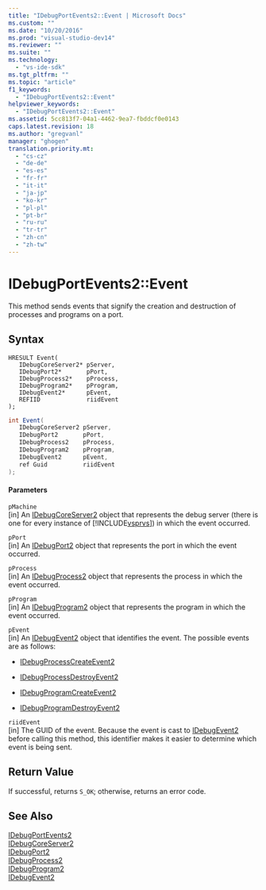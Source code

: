 ```yaml
---
title: "IDebugPortEvents2::Event | Microsoft Docs"
ms.custom: ""
ms.date: "10/20/2016"
ms.prod: "visual-studio-dev14"
ms.reviewer: ""
ms.suite: ""
ms.technology: 
  - "vs-ide-sdk"
ms.tgt_pltfrm: ""
ms.topic: "article"
f1_keywords: 
  - "IDebugPortEvents2::Event"
helpviewer_keywords: 
  - "IDebugPortEvents2::Event"
ms.assetid: 5cc813f7-04a1-4462-9ea7-fbddcf0e0143
caps.latest.revision: 18
ms.author: "gregvanl"
manager: "ghogen"
translation.priority.mt: 
  - "cs-cz"
  - "de-de"
  - "es-es"
  - "fr-fr"
  - "it-it"
  - "ja-jp"
  - "ko-kr"
  - "pl-pl"
  - "pt-br"
  - "ru-ru"
  - "tr-tr"
  - "zh-cn"
  - "zh-tw"
---
```

# IDebugPortEvents2::Event
This method sends events that signify the creation and destruction of processes and programs on a port.  
  
## Syntax  
  
```cpp#  
HRESULT Event(  
   IDebugCoreServer2* pServer,  
   IDebugPort2*       pPort,  
   IDebugProcess2*    pProcess,  
   IDebugProgram2*    pProgram,  
   IDebugEvent2*      pEvent,  
   REFIID             riidEvent  
);  
```  
  
```c#  
int Event(  
   IDebugCoreServer2 pServer,   
   IDebugPort2       pPort,   
   IDebugProcess2    pProcess,   
   IDebugProgram2    pProgram,   
   IDebugEvent2      pEvent,   
   ref Guid          riidEvent  
);  
```  
  
#### Parameters  
 `pMachine`  
 [in] An [IDebugCoreServer2](../extensibility-debugger-reference/idebugcoreserver2.md) object that represents the debug server (there is one for every instance of [!INCLUDE[vsprvs](../code-quality/includes/vsprvs_md.md)]) in which the event occurred.  
  
 `pPort`  
 [in] An [IDebugPort2](../extensibility-debugger-reference/idebugport2.md) object that represents the port in which the event occurred.  
  
 `pProcess`  
 [in] An [IDebugProcess2](../extensibility-debugger-reference/idebugprocess2.md) object that represents the process in which the event occurred.  
  
 `pProgram`  
 [in] An [IDebugProgram2](../extensibility-debugger-reference/idebugprogram2.md) object that represents the program in which the event occurred.  
  
 `pEvent`  
 [in] An [IDebugEvent2](../extensibility-debugger-reference/idebugevent2.md) object that identifies the event. The possible events are as follows:  
  
-   [IDebugProcessCreateEvent2](../extensibility-debugger-reference/idebugprocesscreateevent2.md)  
  
-   [IDebugProcessDestroyEvent2](../extensibility-debugger-reference/idebugprocessdestroyevent2.md)  
  
-   [IDebugProgramCreateEvent2](../extensibility-debugger-reference/idebugprogramcreateevent2.md)  
  
-   [IDebugProgramDestroyEvent2](../extensibility-debugger-reference/idebugprogramdestroyevent2.md)  
  
 `riidEvent`  
 [in] The GUID of the event. Because the event is cast to [IDebugEvent2](../extensibility-debugger-reference/idebugevent2.md) before calling this method, this identifier makes it easier to determine which event is being sent.  
  
## Return Value  
 If successful, returns `S_OK`; otherwise, returns an error code.  
  
## See Also  
 [IDebugPortEvents2](../extensibility-debugger-reference/idebugportevents2.md)   
 [IDebugCoreServer2](../extensibility-debugger-reference/idebugcoreserver2.md)   
 [IDebugPort2](../extensibility-debugger-reference/idebugport2.md)   
 [IDebugProcess2](../extensibility-debugger-reference/idebugprocess2.md)   
 [IDebugProgram2](../extensibility-debugger-reference/idebugprogram2.md)   
 [IDebugEvent2](../extensibility-debugger-reference/idebugevent2.md)
